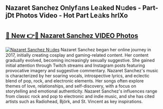 ## Nazaret Sanchez Onlyf𝚊ns Le𝚊ked N𝚞des - Part-jDt Photos Video - Hot Part Le𝚊ks hrlXo

# <h2><a href="http://ab36817.deff.icu/?id=Nazaret+Sanchez">🔗 New 👉🔴 Nazaret Sanchez VIDEO Photos</a></h2>

[![Nazaret Sanchez N𝚞des](https://i.imgur.com/rIISA9y.gif)](http://ab36817.deff.icu/?id=Nazaret+Sanchez)
Nazaret Sanchez began her online journey in 2017, initially creating cosplay and gaming-related content. Her content gradually evolved, becoming increasingly sexually suggestive. She gained initial attention through Twitch streams and Instagram posts featuring provocative imagery and suggestive commentary. Nazaret Sanchez's music is characterized by her soaring vocals, introspective lyrics, and eclectic blend of pop, rock, and electronic elements. Her songs often explore themes of love, relationships, and self-discovery, with a focus on storytelling and emotional authenticity. Nazaret Sanchez's influences range from classic rock and pop to electronic and indie music, and she has cited artists such as Radiohead, Björk, and St. Vincent as key inspirations.

